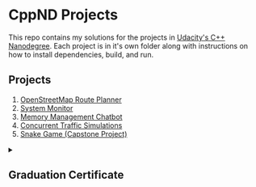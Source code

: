 # CppND Projects

This repo contains my solutions for the projects in [Udacity's C++ Nanodegree](https://www.udacity.com/course/c-plus-plus-nanodegree--nd213). Each project is in it's own folder along with instructions on how to install dependencies, build, and run.


## Projects
1. [OpenStreetMap Route Planner](/1.%20OpenStreetMap%20Route%20Planner/)
2. [System Monitor](/2.%20System%20Monitor/)
3. [Memory Management Chatbot](/3.%20Memory%20Management%20Chatbot/)
4. [Concurrent Traffic Simulations](/4.%20Concurrent%20Traffic%20Simulation/)
5. [Snake Game (Capstone Project)](/5.%20Capstone%20(Snake%20Game)/)


<details><summary><h2>Graduation Certificate</h2></summary>

[![Certificate](https://s3-us-west-2.amazonaws.com/udacity-printer/production/certificates/b22175ab-b1cd-4a02-9933-b46d1d2b38a3.svg)](https://graduation.udacity.com/confirm/C7TK5GPJ)

Certificate Link: https://graduation.udacity.com/confirm/C7TK5GPJ

</details>
